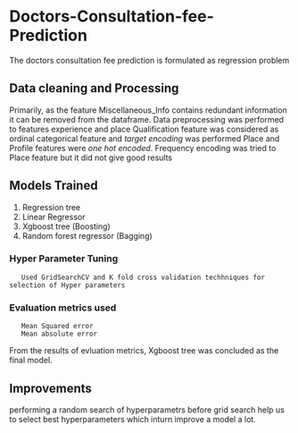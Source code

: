# Doctors-Consultation-fee-Prediction
 The doctors consultation fee prediction is formulated as regression problem

## Data cleaning and Processing
   Primarily, as the feature Miscellaneous_Info contains redundant information it can be removed from the dataframe.
   Data preprocessing was performed to features experience and place
   Qualification feature was considered as ordinal categorical feature and  *target encoding* was performed
   Place and Profile features were *one hot encoded*. Frequency encoding was tried to Place feature but it did not give good results
   
   
## Models Trained
  
  1. Regression tree
  2. Linear Regressor
  3. Xgboost tree (Boosting)
  4. Random forest regressor (Bagging)
  
  ### Hyper Parameter Tuning
       Used GridSearchCV and K fold cross validation techhniques for selection of Hyper parameters
  ### Evaluation metrics used
       Mean Squared error
       Mean absolute error
  From the results of evluation metrics, Xgboost tree was concluded as the final model. 
## Improvements
  performing a random search of hyperparametrs before grid search help us to select best hyperparameters which inturn improve a model a lot.
  
  
